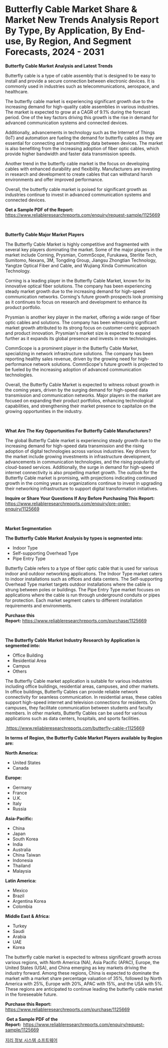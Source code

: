 <p><h1>Butterfly Cable Market Share & Market New Trends Analysis Report By Type, By Application, By End-use, By Region, And Segment Forecasts, 2024 - 2031</h1></p><p><strong>Butterfly Cable Market Analysis and Latest Trends</strong></p>
<p><p>Butterfly cable is a type of cable assembly that is designed to be easy to install and provide a secure connection between electronic devices. It is commonly used in industries such as telecommunications, aerospace, and healthcare.</p><p>The butterfly cable market is experiencing significant growth due to the increasing demand for high-quality cable assemblies in various industries. The market is expected to grow at a CAGR of 9.1% during the forecast period. One of the key factors driving this growth is the rise in demand for advanced communication systems and connected devices.</p><p>Additionally, advancements in technology such as the Internet of Things (IoT) and automation are fueling the demand for butterfly cables as they are essential for connecting and transmitting data between devices. The market is also benefiting from the increasing adoption of fiber optic cables, which provide higher bandwidth and faster data transmission speeds.</p><p>Another trend in the butterfly cable market is the focus on developing cables with enhanced durability and flexibility. Manufacturers are investing in research and development to create cables that can withstand harsh environments and offer improved performance.</p><p>Overall, the butterfly cable market is poised for significant growth as industries continue to invest in advanced communication systems and connected devices.</p></p>
<p><strong>Get a Sample PDF of the Report:&nbsp;</strong> <a href="https://www.reliableresearchreports.com/enquiry/request-sample/1125669">https://www.reliableresearchreports.com/enquiry/request-sample/1125669</a></p>
<p>&nbsp;</p>
<p><strong>Butterfly Cable Major Market Players</strong></p>
<p><p>The Butterfly Cable Market is highly competitive and fragmented with several key players dominating the market. Some of the major players in the market include Corning, Prysmian, CommScope, Furukawa, Sterlite Tech, Sumitomo, Nexans, 3M, Tongding Group, Jiangsu Zhongtian Technology, Yangtze Optical Fiber and Cable, and Wujiang Xinda Communication Technology.</p><p>Corning is a leading player in the Butterfly Cable Market, known for its innovative optical fiber solutions. The company has been experiencing steady market growth due to the increasing demand for high-speed communication networks. Corning's future growth prospects look promising as it continues to focus on research and development to enhance its product portfolio.</p><p>Prysmian is another key player in the market, offering a wide range of fiber optic cables and solutions. The company has been witnessing significant market growth attributed to its strong focus on customer-centric approach and product innovation. Prysmian's market size is expected to expand further as it expands its global presence and invests in new technologies.</p><p>CommScope is a prominent player in the Butterfly Cable Market, specializing in network infrastructure solutions. The company has been reporting healthy sales revenue, driven by the growing need for high-performance network solutions. CommScope's future growth is projected to be fueled by the increasing adoption of advanced communication technologies.</p><p>Overall, the Butterfly Cable Market is expected to witness robust growth in the coming years, driven by the surging demand for high-speed data transmission and communication networks. Major players in the market are focused on expanding their product portfolios, enhancing technological capabilities, and strengthening their market presence to capitalize on the growing opportunities in the industry.</p></p>
<p>&nbsp;</p>
<p><strong>What Are The Key Opportunities For Butterfly Cable Manufacturers?</strong></p>
<p><p>The global Butterfly Cable market is experiencing steady growth due to the increasing demand for high-speed data transmission and the rising adoption of digital technologies across various industries. Key drivers for the market include growing investments in infrastructure development, advancements in communication technologies, and the rising popularity of cloud-based services. Additionally, the surge in demand for high-speed internet connectivity is also propelling market growth. The outlook for the Butterfly Cable market is promising, with projections indicating continued growth in the coming years as organizations continue to invest in upgrading their networking infrastructure to support digital transformation initiatives.</p></p>
<p><strong>Inquire or Share Your Questions If Any Before Purchasing This Report:</strong> <a href="https://www.reliableresearchreports.com/enquiry/pre-order-enquiry/1125669">https://www.reliableresearchreports.com/enquiry/pre-order-enquiry/1125669</a></p>
<p>&nbsp;</p>
<p><strong>Market Segmentation</strong></p>
<p><strong>The Butterfly Cable Market Analysis by types is segmented into:</strong></p>
<p><ul><li>Indoor Type</li><li>Self-supporting Overhead Type</li><li>Pipe Entry Type</li></ul></p>
<p><p>Butterfly Cable refers to a type of fiber optic cable that is used for various indoor and outdoor networking applications. The Indoor Type market caters to indoor installations such as offices and data centers. The Self-supporting Overhead Type market targets outdoor installations where the cable is strung between poles or buildings. The Pipe Entry Type market focuses on applications where the cable is run through underground conduits or pipes for protection. Each market segment caters to different installation requirements and environments.</p></p>
<p><strong>Purchase this Report:&nbsp;</strong><a href="https://www.reliableresearchreports.com/purchase/1125669">https://www.reliableresearchreports.com/purchase/1125669</a></p>
<p>&nbsp;</p>
<p><strong>The Butterfly Cable Market Industry Research by Application is segmented into:</strong></p>
<p><ul><li>Office Building</li><li>Residential Area</li><li>Campus</li><li>Others</li></ul></p>
<p><p>The Butterfly Cable market application is suitable for various industries including office buildings, residential areas, campuses, and other markets. In office buildings, Butterfly Cables can provide reliable network connectivity for seamless communication. In residential areas, these cables support high-speed internet and television connections for residents. On campuses, they facilitate communication between students and faculty members. In other markets, Butterfly Cables can be used for various applications such as data centers, hospitals, and sports facilities.</p></p>
<p><a href="https://www.reliableresearchreports.com/butterfly-cable-r1125669">&nbsp;https://www.reliableresearchreports.com/butterfly-cable-r1125669</a></p>
<p><strong>In terms of Region, the Butterfly Cable Market Players available by Region are:</strong></p>
<p>
    <p> <strong> North America: </strong>
        <ul>
            <li>United States</li>
            <li>Canada</li>
        </ul>
        </p> 
    <p> <strong> Europe: </strong>
        <ul>
            <li>Germany</li>
            <li>France</li>
            <li>U.K.</li>
            <li>Italy</li>
            <li>Russia</li>
        </ul>
        </p> 
    <p> <strong> Asia-Pacific: </strong>
        <ul>
            <li>China</li>
            <li>Japan</li>
            <li>South Korea</li>
            <li>India</li>
            <li>Australia</li>
            <li>China Taiwan</li>
            <li>Indonesia</li>
            <li>Thailand</li>
            <li>Malaysia</li>
        </ul>
        </p> 
    <p> <strong> Latin America: </strong>
        <ul>
            <li>Mexico</li>
            <li>Brazil</li>
            <li>Argentina Korea</li>
            <li>Colombia</li>
        </ul>
        </p> 
    <p> <strong> Middle East & Africa: </strong>
        <ul>
            <li>Turkey</li>
            <li>Saudi</li>
            <li>Arabia</li>
            <li>UAE</li>
            <li>Korea</li>
        </ul>
    </p>
    </p>
<p><p>The butterfly cable market is expected to witness significant growth across various regions, with North America (NA), Asia Pacific (APAC), Europe, the United States (USA), and China emerging as key markets driving the industry forward. Among these regions, China is expected to dominate the market with a market share percentage valuation of 35%, followed by North America with 25%, Europe with 20%, APAC with 15%, and the USA with 5%. These regions are anticipated to continue leading the butterfly cable market in the foreseeable future.</p></p>
<p><strong>Purchase this Report: </strong><a href="https://www.reliableresearchreports.com/purchase/1125669">https://www.reliableresearchreports.com/purchase/1125669</a></p>
<p>&nbsp;<strong>Get a Sample PDF of the Report:&nbsp;&nbsp;</strong><a href="https://www.reliableresearchreports.com/enquiry/request-sample/1125669">https://www.reliableresearchreports.com/enquiry/request-sample/1125669</a></p>
<p><strong></strong></p>
<p><p><a href="https://medium.com/@maryamsipes/%EC%A7%80%EB%A6%AC%EC%A0%95%EB%B3%B4%EC%8B%9C%EC%8A%A4%ED%85%9C-%EC%86%8C%ED%94%84%ED%8A%B8%EC%9B%A8%EC%96%B4-%EC%8B%9C%EC%9E%A5-%EA%B2%BD%EC%9F%81-%EB%B6%84%EC%84%9D-%EC%8B%9C%EC%9E%A5-%EB%8F%99%ED%96%A5-%EB%B0%8F-2031%EB%85%84%EA%B9%8C%EC%A7%80%EC%9D%98-%EC%A0%84%EB%A7%9D-f6f59f6c1914">지리 정보 시스템 소프트웨어</a></p></p>